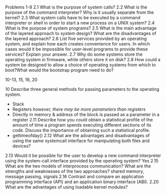 Problems 1-8
2.1 What is the purpose of system calls?
2.2 What is the purpose of the command interpreter? Why is it usually
separate from the kernel?
2.3 What system calls have to be executed by a command interpreter or shell
in order to start a new process on a UNIX system?
2.4 What is the purpose of system programs?
2.5 What is the main advantage of the layered approach to system design?
What are the disadvantages of the layered approach?
2.6 List five services provided by an operating system, and explain how each
creates convenience for users. In which cases would it be impossible for
user-level programs to provide these services? Explain your answer.
2.7 Why do some systems store the operating system in firmware, while
others store it on disk?
2.8 How could a system be designed to allow a choice of operating systems
from which to boot?What would the bootstrap program need to do?

10-13, 15, 16, 20

10 Describe three general methods for passing parameters to the operating system.
- Stack 
- Registers _however, there may be more parameters than registers_
-  Directly in memory & address of the block is passed as a parameter in a register
2.11 Describe how you could obtain a statistical profile of the amount of time a program spends executing different sections of its code. Discuss the
importance of obtaining such a statistical profile.
- gettimeofday()
2.12 What are the advantages and disadvantages of using the same systemcall interface for manipulating both files and devices?

2.13 Would it be possible for the user to develop a new command interpreter using the system-call interface provided by the operating system?
Yes
2.15 What are the two models of interprocess communication? What are the strengths and weaknesses of the two approaches?
shared memory, message passing, signals
2.16 Contrast and compare an application programming interface (API) and
an application binary interface (ABI).
2.20 What are the advantages of using loadable kernel modules?
